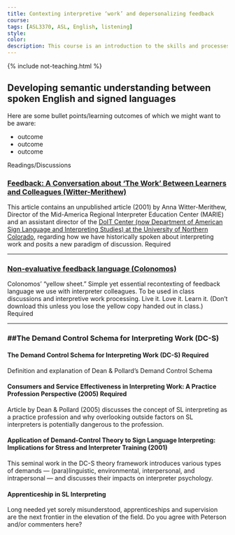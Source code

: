 ```yaml
---
title: Contexting interpretive ‘work’ and depersonalizing feedback
course:
tags: [ASL3370, ASL, English, listening]
style: 
color: 
description: This course is an introduction to the skills and processes required to produce conceptually accurate and linguistically appropriate spoken-language interpretations of ASL texts.
---
```


{% include not-teaching.html %}

## Developing semantic understanding between spoken English and signed languages

Here are some bullet points/learning outcomes of which we might want to be aware:
* outcome
* outcome
* outcome

Readings/Discussions

### [Feedback: A Conversation about ‘The Work’ Between Learners and Colleagues (Witter-Merithew)](http://)
This article contains an unpublished article (2001) by Anna Witter-Merithew, Director of the Mid-America Regional Interpreter Education Center (MARIE) and an assistant director of the [DoIT Center (now Department of American Sign Language and Interpreting Studies) at the University of Northern Colorado](http://www.unco.edu/doit), regarding how we have historically spoken about interpreting work and posits a new paradigm of discussion. <span class="badge badge-pill badge-danger">Required</span>

***

### [Non-evaluative feedback language (Colonomos)](http://)
Colonomos’ “yellow sheet.” Simple yet essential recontexting of feedback language we use with interpreter colleagues. To be used in class discussions and interpretive work processing. Live it. Love it. Learn it. (Don’t download this unless you lose the yellow copy handed out in class.) <span class="badge badge-pill badge-danger">Required</span>

***

### ##The Demand Control Schema for Interpreting Work (DC-S)

#### The Demand Control Schema for Interpreting Work (DC-S) Required
Definition and explanation of Dean & Pollard’s Demand Control Schema

#### Consumers and Service Effectiveness in Interpreting Work: A Practice Profession Perspective (2005) Required
Article by Dean & Pollard (2005) discusses the concept of SL interpreting as a practice profession and why overlooking outside factors on SL interpreters is potentially dangerous to the profession.

#### Application of Demand-Control Theory to Sign Language Interpreting: Implications for Stress and Interpreter Training (2001)
This seminal work in the DC-S theory framework introduces various types of demands — (para)linguistic, environmental, interpersonal, and intrapersonal — and discusses their impacts on interpreter psychology.

#### Apprenticeship in SL Interpreting
Long needed yet sorely misunderstood, apprenticeships and supervision are the next frontier in the elevation of the field. Do you agree with Peterson and/or commenters here?